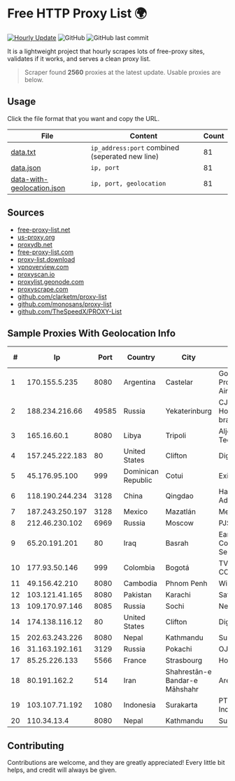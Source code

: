 
# Free HTTP Proxy List 🌍

[![Hourly Update](https://github.com/mertguvencli/http-proxy-list/actions/workflows/main.yml/badge.svg?branch=main)](https://github.com/mertguvencli/http-proxy-list/actions/workflows/main.yml)
![GitHub](https://img.shields.io/github/license/mertguvencli/http-proxy-list)
![GitHub last commit](https://img.shields.io/github/last-commit/mertguvencli/http-proxy-list)

It is a lightweight project that hourly scrapes lots of free-proxy sites, validates if it works, and serves a clean proxy list.


> Scraper found **2560** proxies at the latest update. Usable proxies are below.

## Usage

Click the file format that you want and copy the URL.


|File|Content|Count|
|----|-------|-----|
|[data.txt](https://raw.githubusercontent.com/mertguvencli/http-proxy-list/main/proxy-list/data.txt)|`ip_address:port` combined (seperated new line)|81|
|[data.json](https://raw.githubusercontent.com/mertguvencli/http-proxy-list/main/proxy-list/data.json)|`ip, port`|81|
|[data-with-geolocation.json](https://raw.githubusercontent.com/mertguvencli/http-proxy-list/main/proxy-list/data-with-geolocation.json)|`ip, port, geolocation`|81|

## Sources

* [free-proxy-list.net](https://free-proxy-list.net)
* [us-proxy.org](https://www.us-proxy.org)
* [proxydb.net](http://proxydb.net)
* [free-proxy-list.com](https://free-proxy-list.com/?page=&port=&type%5B%5D=http&type%5B%5D=https&up_time=0&search=Search)
* [proxy-list.download](https://www.proxy-list.download/HTTP)
* [vpnoverview.com](https://vpnoverview.com/privacy/anonymous-browsing/free-proxy-servers)
* [proxyscan.io](https://www.proxyscan.io)
* [proxylist.geonode.com](https://proxylist.geonode.com/api/proxy-list?limit=300&page=1&sort_by=lastChecked&sort_type=desc&protocols=http,https)
* [proxyscrape.com](https://api.proxyscrape.com/v2/?request=displayproxies&protocol=http&timeout=10000&country=all&ssl=all&anonymity=all)
* [github.com/clarketm/proxy-list](https://raw.githubusercontent.com/clarketm/proxy-list/master/proxy-list-raw.txt)
* [github.com/monosans/proxy-list](https://raw.githubusercontent.com/monosans/proxy-list/main/proxies/http.txt)
* [github.com/TheSpeedX/PROXY-List](https://raw.githubusercontent.com/TheSpeedX/PROXY-List/master/http.txt)


## Sample Proxies With Geolocation Info

|#|Ip|Port|Country|City|Internet Service Provider|
|-|--|----|-------|----|-------------------------|
|1|170.155.5.235|8080|Argentina|Castelar|Gobernacion de la Provincia de Buenos Aires|
|2|188.234.216.66|49585|Russia|Yekaterinburg|CJSC "ER-Telecom Holding" Yekaterinburg branch|
|3|165.16.60.1|8080|Libya|Tripoli|Aljeel Aljadeed For Technology|
|4|157.245.222.183|80|United States|Clifton|DigitalOcean, LLC|
|5|45.176.95.100|999|Dominican Republic|Cotui|Exito Vision Cable S.A.S|
|6|118.190.244.234|3128|China|Qingdao|Hangzhou Alibaba Advertising Co|
|7|187.243.250.197|3128|Mexico|Mazatlán|Mega Cable, S.A. de C.V.|
|8|212.46.230.102|6969|Russia|Moscow|PJSC "Vimpelcom"|
|9|65.20.191.201|80|Iraq|Basrah|EarthLink Ltd. Communications&Internet Services|
|10|177.93.50.146|999|Colombia|Bogotá|TV AZTECA SUCURSAL COLOMBIA|
|11|49.156.42.210|8080|Cambodia|Phnom Penh|WiCAM Corporation Ltd|
|12|103.121.41.165|8080|Pakistan|Karachi|Satcomm (Pvt.) Ltd.|
|13|109.170.97.146|8085|Russia|Sochi|Net By Net Holding LLC|
|14|174.138.116.12|80|United States|Clifton|DigitalOcean, LLC|
|15|202.63.243.226|8080|Nepal|Kathmandu|Subisu Cablenet|
|16|31.163.192.161|3129|Russia|Pokachi|OJSC Rostelecom|
|17|85.25.226.133|5566|France|Strasbourg|Host Europe GmbH|
|18|80.191.162.2|514|Iran|Shahrestān-e Bandar-e Māhshahr|Area|
|19|103.107.71.192|1080|Indonesia|Surakarta|PT. Media Jaringan Indonesia|
|20|110.34.13.4|8080|Nepal|Kathmandu|Subisu Cablenet|



## Contributing

Contributions are welcome, and they are greatly appreciated! Every
little bit helps, and credit will always be given.

